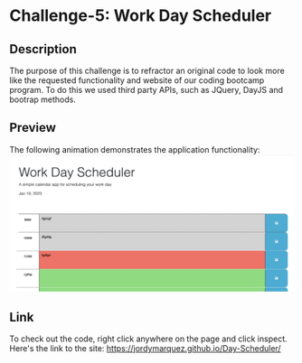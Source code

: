 # Challenge-5: Work Day Scheduler

## Description

The purpose of this challenge is to refractor an original code to look more like the requested functionality and website of our coding bootcamp program. To do this we used third party APIs, such as JQuery, DayJS and bootrap methods.

## Preview


The following animation demonstrates the application functionality:
<img src="Preview.png">


## Link
To check out the code, right click anywhere on the page and click inspect. Here's the link to the site: https://jordymarquez.github.io/Day-Scheduler/

